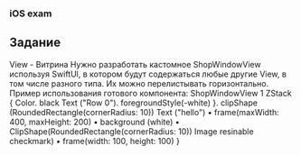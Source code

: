 ### iOS exam

## Задание 
View - Витрина 
Нужно разработать кастомное ShopWindowView используя SwiftUl, в котором будут содержаться любые другие View, в том числе разного типа. Их можно перелистывать горизонтально. Пример
использования готового компонента:
ShopWindowView 1
ZStack {
Color. black
Text ("Row 0"). foregroundStyle(-white)
}. clipShape (RoundedRectangle(cornerRadius: 10))
Text ("hello")
• frame(maxWidth: 400, maxHeight: 200)
• background (white)
• ClipShape(RoundedRectangle(cornerRadius: 10))
Image resinable checkmark)
• frame(width: 100, height: 100)
}
